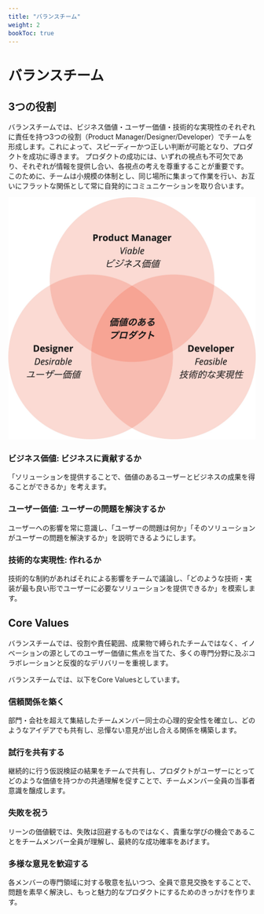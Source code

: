 ```yaml
---
title: "バランスチーム"
weight: 2
bookToc: true
---
```


# バランスチーム

## 3つの役割
バランスチームでは、ビジネス価値・ユーザー価値・技術的な実現性のそれぞれに責任を持つ3つの役割（Product Manager/Designer/Developer）でチームを形成します。これによって、スピーディーかつ正しい判断が可能となり、プロダクトを成功に導きます。
プロダクトの成功には、いずれの視点も不可欠であり、それぞれが情報を提供し合い、各視点の考えを尊重することが重要です。
このために、チームは小規模の体制とし、同じ場所に集まって作業を行い、お互いにフラットな関係として常に自発的にコミュニケーションを取り合います。

![balancedTeam](balancedTeam.jpg)

### ビジネス価値: ビジネスに貢献するか
「ソリューションを提供することで、価値のあるユーザーとビジネスの成果を得ることができるか」を考えます。

### ユーザー価値: ユーザーの問題を解決するか
ユーザーへの影響を常に意識し、「ユーザーの問題は何か」「そのソリューションがユーザーの問題を解決するか」を説明できるようにします。

### 技術的な実現性: 作れるか
技術的な制約があればそれによる影響をチームで議論し、「どのような技術・実装が最も良い形でユーザーに必要なソリューションを提供できるか」を模索します。

## Core Values
バランスチームでは、役割や責任範囲、成果物で縛られたチームではなく、イノベーションの源としてのユーザー価値に焦点を当てた、多くの専門分野に及ぶコラボレーションと反復的なデリバリーを重視します。

バランスチームでは、以下をCore Valuesとしています。

### 信頼関係を築く
部門・会社を超えて集結したチームメンバー同士の心理的安全性を確立し、どのようなアイデアでも共有し、忌憚ない意見が出し合える関係を構築します。

### 試行を共有する
継続的に行う仮説検証の結果をチームで共有し、プロダクトがユーザーにとってどのような価値を持つかの共通理解を促すことで、チームメンバー全員の当事者意識を醸成します。

### 失敗を祝う
リーンの価値観では、失敗は回避するものではなく、貴重な学びの機会であることをチームメンバー全員が理解し、最終的な成功確率をあげます。

### 多様な意見を歓迎する
各メンバーの専門領域に対する敬意を払いつつ、全員で意見交換をすることで、問題を素早く解決し、もっと魅力的なプロダクトにするためのきっかけを作ります。
